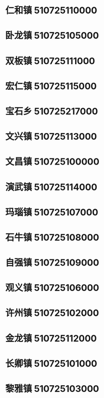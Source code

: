 # 仁和镇 510725110000
# 卧龙镇 510725105000
# 双板镇 510725111000
# 宏仁镇 510725115000
# 宝石乡 510725217000
# 文兴镇 510725113000
# 文昌镇 510725100000
# 演武镇 510725114000
# 玛瑙镇 510725107000
# 石牛镇 510725108000
# 自强镇 510725109000
# 观义镇 510725106000
# 许州镇 510725102000
# 金龙镇 510725112000
# 长卿镇 510725101000
# 黎雅镇 510725103000
